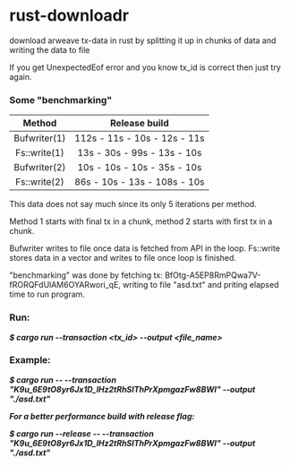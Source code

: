 # rust-downloadr
download arweave tx-data in rust by splitting it up in chunks of data and writing the data to file

If you get UnexpectedEof error and you know tx_id is correct then just try again.

### Some "benchmarking"

| Method        | Release build                |
|:------------: | :---------------------------:|
| Bufwriter(1)  | 112s - 11s - 10s - 12s - 11s |
| Fs::write(1)  | 13s - 30s - 99s - 13s - 10s |
| Bufwriter(2)  | 10s - 10s - 10s - 35s - 10s |
| Fs::write(2)  | 86s - 10s - 13s - 108s - 10s |

This data does not say much since its only 5 iterations per method. 

Method 1 starts with final tx in a chunk, method 2 starts with first tx in a chunk.

Bufwriter writes to file once data is fetched from API in the loop. 
Fs::write stores data in a vector and writes to file once loop is finished.

"benchmarking" was done by fetching tx: BfOtg-A5EP8RmPQwa7V-fRORQFdUlAM6OYARwori_qE, writing to file "asd.txt" and priting elapsed time to run program.

### Run:

***$ cargo run --transaction <tx_id> --output <file_name>***


### Example:

***$ cargo run -- --transaction "K9u_6E9tO8yr6Jx1D_lHz2tRhSIThPrXpmgazFw8BWI" --output "./asd.txt"***

***For a better performance build with release flag:***

***$ cargo run --release -- --transaction "K9u_6E9tO8yr6Jx1D_lHz2tRhSIThPrXpmgazFw8BWI" --output "./asd.txt"***
